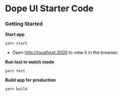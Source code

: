 # Dope UI Starter Code

### Getting Started

**Start app**

    yarn start
  - Open [http://localhost:3000](http://localhost:3000) to view it in the browser.
  
**Run test in watch mode**
   
    yarn test


**Build app for production**

    yarn build
    
